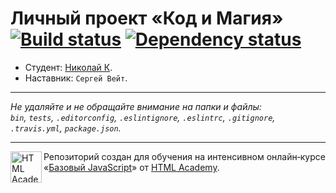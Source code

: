 # Личный проект «Код и Магия» [![Build status][travis-image]][travis-url] [![Dependency status][dependency-image]][dependency-url]

* Студент: [Николай К](https://up.htmlacademy.ru/javascript/6/user/202794).
* Наставник: `Сергей Вейт`.

---

_Не удаляйте и не обращайте внимание на папки и файлы:_<br>
_`bin`, `tests`, `.editorconfig`, `.eslintignore`, `.eslintrc`, `.gitignore`, `.travis.yml`, `package.json`._

---

<a href="https://htmlacademy.ru/intensive/javascript"><img align="left" width="50" height="50" title="HTML Academy" src="https://up.htmlacademy.ru/static/img/intensive/javascript/logo-for-github.svg"></a>

Репозиторий создан для обучения на интенсивном онлайн‑курсе «[Базовый JavaScript](https://htmlacademy.ru/intensive/javascript)» от [HTML Academy](https://htmlacademy.ru).

[travis-image]: https://travis-ci.org/htmlacademy-javascript/202794-code-and-magick.svg?branch=master
[travis-url]: https://travis-ci.org/htmlacademy-javascript/202794-code-and-magick
[dependency-image]: https://david-dm.org/htmlacademy-javascript/202794-code-and-magick.svg?style=flat-square
[dependency-url]: https://david-dm.org/htmlacademy-javascript/202794-code-and-magick
